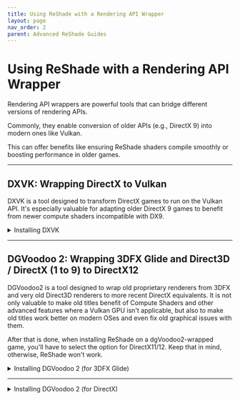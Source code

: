 ```yaml
---
title: Using ReShade with a Rendering API Wrapper
layout: page
nav_order: 2
parent: Advanced ReShade Guides
---
```


# Using ReShade with a Rendering API Wrapper

Rendering API wrappers are powerful tools that can bridge different versions of rendering APIs. 

Commonly, they enable conversion of older APIs (e.g., DirectX 9) into modern ones like Vulkan. 

This can offer benefits like ensuring ReShade shaders compile smoothly or boosting performance in older games.

---

## DXVK: Wrapping DirectX to Vulkan

DXVK is a tool designed to transform DirectX games to run on the Vulkan API. It's especially valuable for adapting older DirectX 9 games to benefit from newer compute shaders incompatible with DX9.

<details markdown="block" class="details-tree">
<summary>Installing DXVK</summary>

---

### 1. Download DXVK

Acquire the latest DXVK version from [their GitHub releases](https://github.com/doitsujin/dxvk/releases).

---

### 2. Locate Your Game Directory

For this guide, ULTRAKILL will serve as our example.

  * If you're unsure where your game directory is located, please see our guide on [how to locate your game's executable](https://guides.martysmods.com/docs/special-and-others/finding-your-game-executable-and-directory/) for assistance!

---

### 3. Determine Game's Rendering API & Architecture

Refer to [PCGamingWiki](https://pcgamingwiki.com/) to understand your game's rendering API and architecture.

  ![Game's API](../images/using-reshade-with-a-rendering-api-wrapper/pcgamingwiki_game_api.png)

  ![Game's Architecture](../images/using-reshade-with-a-rendering-api-wrapper/pcgamingwiki_game_api_bit_arch.png)

---

### 4. Extract DXVK Files

* Unzip the DXVK archive (e.g., `dxvk-2.2.tar.gz`) using a tool like [7zip](https://www.7-zip.org/).

* Within the archive, you'll spot two directories: `x64` and `x32`.

  ![DXVK Archive](../images/using-reshade-with-a-rendering-api-wrapper/dxvk_7zip_arch.png)

Ensure to choose the appropriate architecture based on the details from PCGamingWiki (Step 3).

---

### 5. Choose the Relevant DXVK DLL

Inside the chosen architecture directory, you'll find multiple files. These correspond to different rendering APIs:

 * dxgi.dll - DX11/DX12

 * d3d11.dll - DX11

 * d3d10core.dll - DX10

 * d3d9.dll - DX9

---

### 6. Transfer the DLL to Game Directory

Ensure the chosen DLL is in the same location as the game's executable.

![Transfer DLL](../images/using-reshade-with-a-rendering-api-wrapper/dxvk_install_drag.png)

---

### 7. Reinstall & Test ReShade

Install ReShade for your game using the Vulkan API and give it a test run. 

If ReShade doesn't display after Vulkan installation, you might have selected an incorrect application or used the wrong architecture/DLL.

</details>

---
## DGVoodoo 2: Wrapping 3DFX Glide and Direct3D / DirectX (1 to 9) to DirectX12
DGVoodoo2 is a tool designed to wrap old proprietary renderers from 3DFX and very old Direct3D renderers to more recent DirectX equivalents. It is not only valuable to make old titles benefit of Compute Shaders and other advanced features where a Vulkan GPU isn't applicable, but also to make old titles work better on modern OSes and even fix old graphical issues with them.

After that is done, when installing ReShade on a dgVoodoo2-wrapped game, you'll have to select the option for DirectX11/12. Keep that in mind, otherwise, ReShade won't work.

<details markdown="block" class="details-tree">
<summary>Installing DGVoodoo 2 (for 3DFX Glide)</summary>

---
### 1. Download DGVoodoo2

Acquire the latest version of dgVoodoo2 from [dege's website](http://dege.freeweb.hu/dgVoodoo2/dgVoodoo2/), as the time of writing this guide, the latest version is 2.83.1.

---
### 2. Extract the downloaded files
Extract the files somewhere you can find them later or when you need it again. Make sure you have permissions to write on this directory. I'd suggest extracting it to Documents or even the Desktop. As long as you have permissions on its directory, its better.

---
### 3 . Locate your game directory
For this example, i'll be using the old Ubisoft game, POD (Planet of Death), it uses the Glide renderer, the instructions are similar for DirectX, but might differ a bit, in the latter example, we'll use a DirectX game.

  * If you're unsure where your game directory is located, please see our guide on [how to locate your game's executable](https://guides.martysmods.com/docs/special-and-others/finding-your-game-executable-and-directory/) for assistance!

---
### 4. Locate the game directory within dgVoodoo2

Now that we got our directory and files extracted, its time to install it.
To prevent issues, we recommend you to run the tool as Administrator, since we're likely to try to write to folders which requires elevated permissions. After opening, you'll be greeted with its main window.

![Main Window, General tab](../images/using-reshade-with-a-rendering-api-wrapper/dgvoodoo2_main_window.png)
To start installing dgVoodoo2 to your desired game, click on the button named "Add", and then navigate to the game's directory as located before.

![Find Directory Dialogue](../images/using-reshade-with-a-rendering-api-wrapper/dgvoodoo2_directory_dialogue.png)
Now that its done, we can start configuring it. It is not quite installed yet, but we'll leave that for the end.

---
### 5. Configure the game
To configure dgVoodoo2 to the game, click on the tab that says "Glide". Most of the options are self-explainatory, but its worth going through some of them and explaining.

![All of the options and buttons on the tab](../images/using-reshade-with-a-rendering-api-wrapper/dgvoodoo2_glide_tab.png)

First one worth taking note is the 3Dfx card option. This will tell the game which "GPU" you have. As in, what GPU functions and specs dgVoodoo2 will simulate. Most games work on default settings, but some of them might require specific models.

Second one is the Onboard RAM, this will define how much RAM your "GPU" has, most games works on 8MB, but if you want to bump up the graphics on a few of them, they might require 16MB.

In texturing, most of them can be left as-is, but if you feel the need to change, go to the Memory Size and Texturing drop-down menus. Those are useful to define how much Memory Size each mapping unit has and how many of them. Only Voodoo3 and onward had variants with different TMUs, so if you plan on keeping using the Voodoo2, this isn't required. 

In Miscellaneous, you can disable the "3Dfx Watermark" checkbox to disable the watermark in the games, or leave it enabled. It is purely aesthetic.

After all that's done, all that remains is copying the DLL and running the game.

---
### 6. Finishing dgVoodoo2 installation
After all that, its time to get to work, open 2 Explorer windows, in one of them, go to the game directory, in another, go to the dgVoodoo2 directory. After going there, open the 3dfx folder, select x86, drag and drop the 3 DLL files to the game directory. Then run the game, and it should be installed.

That covers it for dgVoodoo2 glide installation.
![Final Stretch](../images/using-reshade-with-a-rendering-api-wrapper/dgvoodoo2_dlls.png)

---
</details>

---

<details markdown="block" class="details-tree">
<summary>Installing DGVoodoo 2 (for DirectX)</summary>

---
### 1. Download DGVoodoo2

Acquire the latest version of dgVoodoo2 from [dege's website](http://dege.freeweb.hu/dgVoodoo2/dgVoodoo2/), as the time of writing this guide, the latest version is 2.83.1.

---
### 2. Extract the downloaded files
Extract the files somewhere you can find them later or when you need it again. Make sure you have permissions to write on this directory. I'd suggest extracting it to Documents or even the Desktop. As long as you have permissions on its directory, its better.

---
### 3 . Locate your game directory
For this example, this time i'll be using TrackMania Sunrise, which is an old DirectX 8-9 game.

  * If you're unsure where your game directory is located, please see our guide on [how to locate your game's executable](https://guides.martysmods.com/docs/special-and-others/finding-your-game-executable-and-directory/) for assistance!

---
### 4. Locate the game directory within dgVoodoo2

Now that we got our directory and files extracted, its time to install it.
To prevent issues, we recommend you to run the tool as Administrator, since we're likely to try to write to folders which requires elevated permissions. After opening, you'll be greeted with its main window.

![Main Window, General tab](../images/using-reshade-with-a-rendering-api-wrapper/dgvoodoo2_main_window.png)
To start installing dgVoodoo2 to your desired game, click on the button named "Add", and then navigate to the game's directory as located before.

![Find Directory Dialogue](../images/using-reshade-with-a-rendering-api-wrapper/dgvoodoo2_directory_dialogue.png)
Now that its done, we can start configuring it. It is not quite installed yet, but we'll leave that for the end.

---
### 5. Configure the game
To configure dgVoodoo2 to the game, click on the tab that says "DirectX". Most of the options are self-explainatory, but its worth going through some of them and explaining.

![All of the options and buttons on the tab](../images/using-reshade-with-a-rendering-api-wrapper/dgvoodoo2_dx_tab.png)

Videocard is the card dgVoodoo2 will be emulating. Some games requires specific brands for features, but most of the time, dgVoodoo 3D Virtual accelerated card will work just fine. Set it to the max VRAM you have available.

In the Miscellaneous section, make sure to disable the checkbox with "dgVoodoo watermark". This will remove the watermark on the lower-right of the screen.

---
### 6. Finishing dgVoodoo2 installation
After all that, its time to get to work, open 2 Explorer windows, in one of them, go to the game directory, in another, go to the dgVoodoo2 directory. 
After going there, open the MS folder, now, take note of what DLLs to move in a game-to-game basics:

 * If its a Direct3D (1 to 7) game, the DLLs are: D3DImm.dll and DDraw.dll
 * If its a DirectX 8 game, the DLL is: D3D8.dll
 * If its a DirectX 9 game, the DLL is: D3D9.dll
	
If you are in doubt on what DLL to use, check the [PCGamingWiki](https://pcgamingwiki.com/) page to get its architecture and DirectX version.

That covers it for dgVoodoo2 Direct3D installation.
![Final Stretch](../images/using-reshade-with-a-rendering-api-wrapper/dgvoodoo2_dx_dlls.png)

---
</details>


